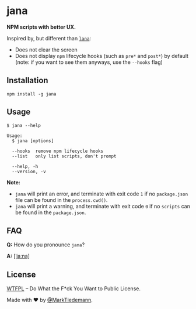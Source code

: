 # jana

**NPM scripts with better UX.**

Inspired by, but different than [`lana`](https://github.com/paprikka/lana-cli):

- Does not clear the screen
- Does not display `npm` lifecycle hooks (such as `pre*` and `post*`) by default (note: if you want to see them anyways, use the `--hooks` flag)

## Installation

```
npm install -g jana
```

## Usage

```
$ jana --help

Usage:
  $ jana [options]

  --hooks  remove npm lifecycle hooks
  --list   only list scripts, don't prompt
  
  --help, -h
  --version, -v
```

**Note:**
- `jana` will print an error, and terminate with exit code `1` if no `package.json` file can be found in the `process.cwd()`.
- `jana` will print a warning, and terminate with exit code `0` if no `scripts` can be found in the `package.json`.

## FAQ

**Q:** How do you pronounce `jana`?

**A:** [[ˈjaːna]](https://en.wiktionary.org/wiki/Jana#German)

## License

[WTFPL](http://www.wtfpl.net/) – Do What the F*ck You Want to Public License.

Made with :heart: by [@MarkTiedemann](https://twitter.com/MarkTiedemannDE).